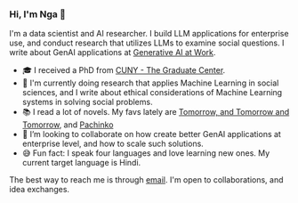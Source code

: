 ### Hi, I'm Nga 👋


I'm a data scientist and AI researcher. I build LLM applications for enterprise use, and conduct research that utilizes LLMs to examine social questions. I write about GenAI applications at [Generative AI at Work](https://genaiatwork.substack.com/). 

- 🎓 I received a PhD from [CUNY - The Graduate Center](http://gc.cuny.edu/).
- 🔭 I'm currently doing research that applies Machine Learning in social sciences, and I write about ethical considerations of Machine Learning systems in solving social problems. 
- :books: I read a lot of novels. My favs lately are [Tomorrow, and Tomorrow and Tomorrow](https://gabriellezevin.com/tomorrowx3/), and [Pachinko](https://www.minjinlee.com/book/pachinko/)
- 👯 I’m looking to collaborate on how create better GenAI applications at enterprise level, and how to scale such solutions.  
- 😅 Fun fact: I speak four languages and love learning new ones. My current target language is Hindi. 

The best way to reach me is through [email](mailto:nthan@gradcenter.cuny.edu). I'm open to collaborations, and idea exchanges. 
